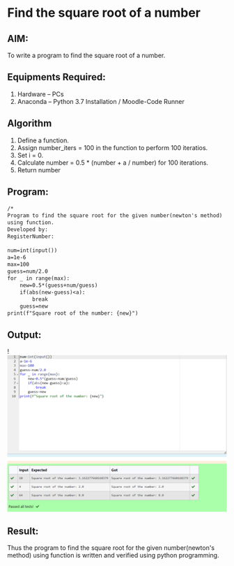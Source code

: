 # Find the square root of a number

## AIM:
To write a program to find the square root of a number.

## Equipments Required:
1. Hardware – PCs
2. Anaconda – Python 3.7 Installation / Moodle-Code Runner

## Algorithm
1. Define a function.
2. Assign number_iters = 100 in the function to perform 100 iteratios.
3. Set i = 0.
4. Calculate  number = 0.5 * (number + a / number) for 100 iterations.
5. Return number

## Program:
``` py-
/*
Program to find the square root for the given number(newton's method) using function.
Developed by: 
RegisterNumber:  

num=int(input())
a=1e-6
max=100
guess=num/2.0
for _ in range(max):
    new=0.5*(guess+num/guess)
    if(abs(new-guess)<a):
        break
    guess=new
print(f"Square root of the number: {new}")
```

## Output:
!![Alt text](123.png)
## Result:
Thus the program to find the square root for the given number(newton's method) using function is written and verified using python programming.
